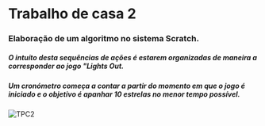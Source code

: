 # Trabalho de casa 2


### Elaboração de um algoritmo no sistema Scratch. 
##### O intuíto desta sequências de ações é estarem organizadas de maneira a corresponder ao jogo "Lights Out.
##### Um cronómetro começa a contar a partir do momento em que o jogo é iniciado e o objetivo é apanhar 10 estrelas no menor tempo possível.

![TPC2](https://github.com/a95846/ATP2023/assets/92225433/b2ff6805-7714-4249-833f-ba09488b794a)
